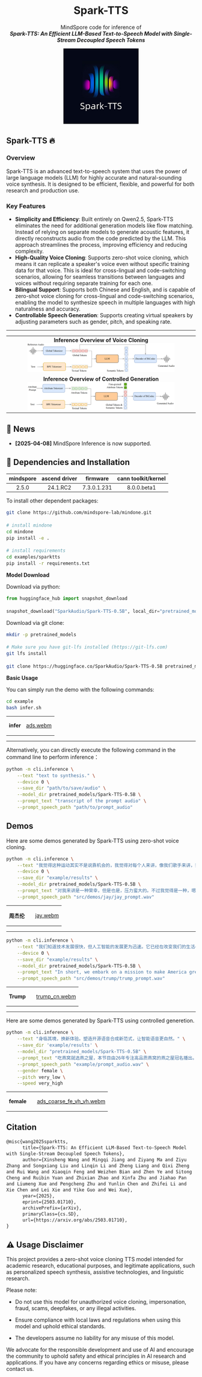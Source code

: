<div align="center">
    <h1>
    Spark-TTS
    </h1>
    <p>
    MindSpore code for inference of <br>
    <b><em>Spark-TTS: An Efficient LLM-Based Text-to-Speech Model with Single-Stream Decoupled Speech Tokens</em></b>
    </p>
    <p>
    <img src="src/logo/SparkTTS.jpg" alt="Spark-TTS Logo" style="width: 200px; height: 200px;">
</div>

## Spark-TTS 🔥

### Overview

Spark-TTS is an advanced text-to-speech system that uses the power of large language models (LLM) for highly accurate and natural-sounding voice synthesis. It is designed to be efficient, flexible, and powerful for both research and production use.

### Key Features

- **Simplicity and Efficiency**: Built entirely on Qwen2.5, Spark-TTS eliminates the need for additional generation models like flow matching. Instead of relying on separate models to generate acoustic features, it directly reconstructs audio from the code predicted by the LLM. This approach streamlines the process, improving efficiency and reducing complexity.
- **High-Quality Voice Cloning**: Supports zero-shot voice cloning, which means it can replicate a speaker's voice even without specific training data for that voice. This is ideal for cross-lingual and code-switching scenarios, allowing for seamless transitions between languages and voices without requiring separate training for each one.
- **Bilingual Support**: Supports both Chinese and English, and is capable of zero-shot voice cloning for cross-lingual and code-switching scenarios, enabling the model to synthesize speech in multiple languages with high naturalness and accuracy.
- **Controllable Speech Generation**: Supports creating virtual speakers by adjusting parameters such as gender, pitch, and speaking rate.

---

<table align="center">
  <tr>
    <td align="center"><b>Inference Overview of Voice Cloning</b><br><img src="src/figures/infer_voice_cloning.png" width="80%" /></td>
  </tr>
  <tr>
    <td align="center"><b>Inference Overview of Controlled Generation</b><br><img src="src/figures/infer_control.png" width="80%" /></td>
  </tr>
</table>


## 🚀 News

- **[2025-04-08]** MindSpore Inference is now supported.

## 🔧 Dependencies and Installation

| mindspore  | ascend driver  |  firmware   |cann toolkit/kernel |
|:----------:|:--------------:|:-----------:|:------------------:|
|   2.5.0    |    24.1.RC2    | 7.3.0.1.231 |   8.0.0.beta1    |

To install other dependent packages:
```bash
git clone https://github.com/mindspore-lab/mindone.git

# install mindone
cd mindone
pip install -e .

# install requirements
cd examples/sparktts
pip install -r requirements.txt
```


**Model Download**

Download via python:
```python
from huggingface_hub import snapshot_download

snapshot_download("SparkAudio/Spark-TTS-0.5B", local_dir="pretrained_models/Spark-TTS-0.5B")
```

Download via git clone:
```sh
mkdir -p pretrained_models

# Make sure you have git-lfs installed (https://git-lfs.com)
git lfs install

git clone https://huggingface.co/SparkAudio/Spark-TTS-0.5B pretrained_models/Spark-TTS-0.5B
```

**Basic Usage**

You can simply run the demo with the following commands:
``` sh
cd example
bash infer.sh
```
<table>
<tr>
<td align="center">

**infer**
</td>
<td align="center">

[ads.webm](https://github.com/user-attachments/assets/35ea1925-2a14-4ee8-a23f-4d2143507af2)


</td>
</tr>
</table>

---

Alternatively, you can directly execute the following command in the command line to perform inference：

``` sh
python -m cli.inference \
    --text "text to synthesis." \
    --device 0 \
    --save_dir "path/to/save/audio" \
    --model_dir pretrained_models/Spark-TTS-0.5B \
    --prompt_text "transcript of the prompt audio" \
    --prompt_speech_path "path/to/prompt_audio"
```


## **Demos**

Here are some demos generated by Spark-TTS using zero-shot voice cloning.

``` sh
python -m cli.inference \
    --text "我觉得这种运动其实不是说靠机会的，我觉得对每个人来讲，像我们歌手来讲，我觉得其实都是你要自己去努力，然后才可以达到自己的梦想。" \
    --device 0 \
    --save_dir "example/results" \
    --model_dir pretrained_models/Spark-TTS-0.5B \
    --prompt_text "对我来讲是一种荣幸，但是也是，压力蛮大的。不过我觉得是一种，嗯，很好的一个挑战。" \
    --prompt_speech_path "src/demos/jay/jay_prompt.wav"
```

<table>
<tr>
<td align="center">

**周杰伦**
</td>
<td align="center">

</td>
<td align="center">

[jay.webm](https://github.com/user-attachments/assets/9c34d0e0-e94f-4454-a279-1424fafbf67b)


</td>
</tr>
</table>

---

``` sh
python -m cli.inference \
    --text "我们知道技术发展很快，但人工智能的发展更为迅速。它已经在改变我们的生活——从我们的工作和联系方式，到我们如何应对世界上最大的挑战。" \
    --device 0 \
    --save_dir "example/results" \
    --model_dir pretrained_models/Spark-TTS-0.5B \
    --prompt_text "In short, we embark on a mission to make America great again, for all Americans." \
    --prompt_speech_path "src/demos/trump/trump_prompt.wav"
```

<table>
<tr>
<td align="center">

**Trump**
</td>
<td align="center">

</td>
<td align="center">

[trump_cn.webm](https://github.com/user-attachments/assets/36002a91-785a-4795-9454-1f905af9e675)


</td>
</tr>
</table>

---
Here are some demos generated by Spark-TTS using controlled generetion.

``` sh
python -m cli.inference \
    --text "身临其境，换新体验。塑造开源语音合成新范式，让智能语音更自然。" \
    --save_dir 'example/results' \
    --model_dir "pretrained_models/Spark-TTS-0.5B" \
    --prompt_text "吃燕窝就选燕之屋，本节目由26年专注高品质燕窝的燕之屋冠名播出。豆奶牛奶换着喝，营养更均衡，本节目由豆本豆豆奶特约播出。" \
    --prompt_speech_path "example/prompt_audio.wav" \
    --gender female \
    --pitch very_low \
    --speed very_high
```

<table>
<tr>
<td align="center">

**female**
</td>
<td align="center">

</td>
<td align="center">

[ads_coarse_fe_vh_vh.webm](https://github.com/user-attachments/assets/321ba9d4-8087-47ea-8d0c-ea3040ad86dc)


</td>
</tr>
</table>


## Citation

```
@misc{wang2025sparktts,
      title={Spark-TTS: An Efficient LLM-Based Text-to-Speech Model with Single-Stream Decoupled Speech Tokens},
      author={Xinsheng Wang and Mingqi Jiang and Ziyang Ma and Ziyu Zhang and Songxiang Liu and Linqin Li and Zheng Liang and Qixi Zheng and Rui Wang and Xiaoqin Feng and Weizhen Bian and Zhen Ye and Sitong Cheng and Ruibin Yuan and Zhixian Zhao and Xinfa Zhu and Jiahao Pan and Liumeng Xue and Pengcheng Zhu and Yunlin Chen and Zhifei Li and Xie Chen and Lei Xie and Yike Guo and Wei Xue},
      year={2025},
      eprint={2503.01710},
      archivePrefix={arXiv},
      primaryClass={cs.SD},
      url={https://arxiv.org/abs/2503.01710},
}
```


## ⚠️ Usage Disclaimer

This project provides a zero-shot voice cloning TTS model intended for academic research, educational purposes, and legitimate applications, such as personalized speech synthesis, assistive technologies, and linguistic research.

Please note:

- Do not use this model for unauthorized voice cloning, impersonation, fraud, scams, deepfakes, or any illegal activities.

- Ensure compliance with local laws and regulations when using this model and uphold ethical standards.

- The developers assume no liability for any misuse of this model.

We advocate for the responsible development and use of AI and encourage the community to uphold safety and ethical principles in AI research and applications. If you have any concerns regarding ethics or misuse, please contact us.
